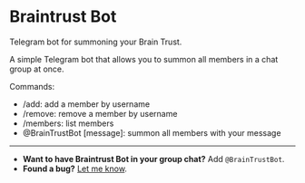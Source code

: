 # Braintrust Bot
Telegram bot for summoning your Brain Trust.

A simple Telegram bot that allows you to summon all members in a chat group at once. 

Commands:
- /add: add a member by username
- /remove: remove a member by username
- /members: list members
- @BrainTrustBot \[message\]: summon all members with your message

----
- **Want to have Braintrust Bot in your group chat?** Add `@BrainTrustBot`.
- **Found a bug?** [Let me know](https://github.com/terabyte128/braintrust-bot/issues).

